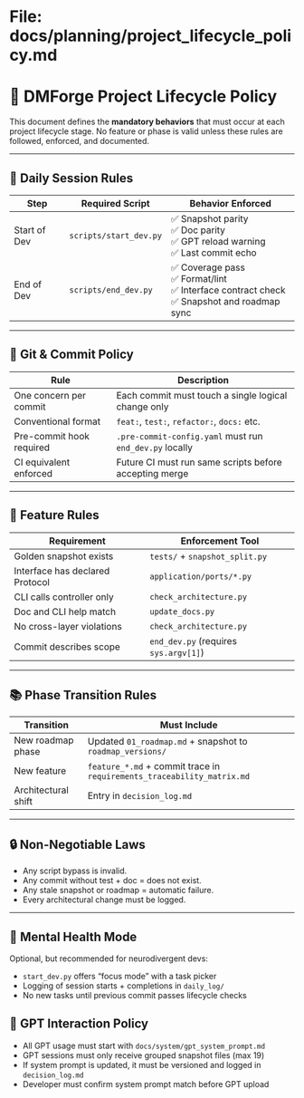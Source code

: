# File: docs/planning/project_lifecycle_policy.md

# 📜 DMForge Project Lifecycle Policy

This document defines the **mandatory behaviors** that must occur at each project lifecycle stage. No feature or phase is valid unless these rules are followed, enforced, and documented.

---

## 🔁 Daily Session Rules

| Step           | Required Script      | Behavior Enforced                            |
|----------------|----------------------|----------------------------------------------|
| Start of Dev   | `scripts/start_dev.py` | ✅ Snapshot parity<br>✅ Doc parity<br>✅ GPT reload warning<br>✅ Last commit echo |
| End of Dev     | `scripts/end_dev.py`   | ✅ Coverage pass<br>✅ Format/lint<br>✅ Interface contract check<br>✅ Snapshot and roadmap sync |

---

## 🔀 Git & Commit Policy

| Rule                     | Description                                              |
|--------------------------|----------------------------------------------------------|
| One concern per commit   | Each commit must touch a single logical change only      |
| Conventional format      | `feat:`, `test:`, `refactor:`, `docs:` etc.              |
| Pre-commit hook required | `.pre-commit-config.yaml` must run `end_dev.py` locally  |
| CI equivalent enforced   | Future CI must run same scripts before accepting merge   |

---

## 🧪 Feature Rules

| Requirement                        | Enforcement Tool             |
|-----------------------------------|-------------------------------|
| Golden snapshot exists            | `tests/` + `snapshot_split.py` |
| Interface has declared Protocol   | `application/ports/*.py`      |
| CLI calls controller only         | `check_architecture.py`       |
| Doc and CLI help match            | `update_docs.py`              |
| No cross-layer violations         | `check_architecture.py`       |
| Commit describes scope            | `end_dev.py` (requires `sys.argv[1]`) |

---

## 📚 Phase Transition Rules

| Transition | Must Include |
|------------|---------------|
| New roadmap phase | Updated `01_roadmap.md` + snapshot to `roadmap_versions/` |
| New feature       | `feature_*.md` + commit trace in `requirements_traceability_matrix.md` |
| Architectural shift | Entry in `decision_log.md` |

---

## 🔒 Non-Negotiable Laws

- Any script bypass is invalid.
- Any commit without test + doc = does not exist.
- Any stale snapshot or roadmap = automatic failure.
- Every architectural change must be logged.

---

## 🧠 Mental Health Mode

Optional, but recommended for neurodivergent devs:
- `start_dev.py` offers “focus mode” with a task picker
- Logging of session starts + completions in `daily_log/`
- No new tasks until previous commit passes lifecycle checks

## 🧠 GPT Interaction Policy

- All GPT usage must start with `docs/system/gpt_system_prompt.md`
- GPT sessions must only receive grouped snapshot files (max 19)
- If system prompt is updated, it must be versioned and logged in `decision_log.md`
- Developer must confirm system prompt match before GPT upload

